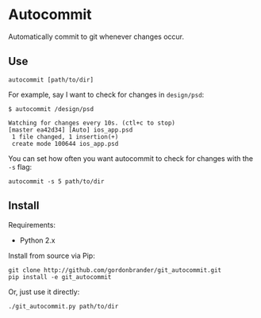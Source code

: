 Autocommit
==========

Automatically commit to git whenever changes occur.

Use
---

```cli
autocommit [path/to/dir]
```

For example, say I want to check for changes in `design/psd`:

```cli
$ autocommit /design/psd

Watching for changes every 10s. (ctl+c to stop)
[master ea42d34] [Auto] ios_app.psd
 1 file changed, 1 insertion(+)
 create mode 100644 ios_app.psd
```

You can set how often you want autocommit to check for changes with the `-s` flag:

```cli
autocommit -s 5 path/to/dir
```

Install
-------

Requirements:

- Python 2.x

Install from source via Pip:

```cli
git clone http://github.com/gordonbrander/git_autocommit.git
pip install -e git_autocommit
```

Or, just use it directly:

```cli
./git_autocommit.py path/to/dir
```